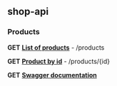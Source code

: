 ## shop-api

### Products
**GET** [**List of products**](https://bunwbokn0b.execute-api.us-east-1.amazonaws.com/dev/products "List of products") - /products

**GET** [**Product by id**](https://bunwbokn0b.execute-api.us-east-1.amazonaws.com/dev/products/1 "Product by id") - /products/{id}

**GET** [**Swagger documentation**](https://7dwutlc955.execute-api.us-east-1.amazonaws.com/dev/swagger "**Swagger documentation**")

